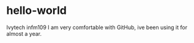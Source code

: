 # hello-world
Ivytech infm109
I am very comfortable with GitHub, ive been using it for almost a year. 

